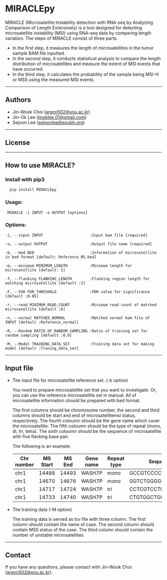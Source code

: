 # MIRACLEpy

MIRACLE (Microsatellite Instability detection with RNA-seq by Analyzing Comparison of Length Extensively) is a tool designed for detecting microsatellite instability (MSI) using RNA-seq data by comparing length variation. The steps of MIRACLE consist of three parts.
* In the first step, it measures the length of microsatellites in the tumor sample BAM file inputted.
* In the second step, it conducts statistical analysis to compare the length distribution of microsatellites and measure the extent of MSI events that have occurred.
* In the third step, it calculates the probability of the sample being MSI-H or MSS using the measured MSI events.

---

## Authors
  * Jin-Wook Choi (argon502@snu.ac.kr)
  * Jin-Ok Lee (jinoklee.01@gmail.com)
  * Sejoon Lee (sejoonlee@snubh.org)
 
 ---
## License

---
## How to use MIRACLE?

### Install with pip3   
  ```shell script
    pip install MIRACLEpy
  ```
### Usage:   
   ```shell script
    MIRACLE -i INPUT -o OUTPUT [options]
```
### Options:
  ```
-i, --input INPUT                     :Input bam file [required]

-o, --output OUTPUT                   :Output file name [required]

-b, --bed BED                         :Information of microsatellite in bed format [default: Reference_MS.bed]

-m, --minimum MINIMUM_LENGTH          :Minimum length for microsatellite [default: 5]

-f, --flanking FLANKING_LENGTH        :Flanking region length for matching microsatellite [default :2]

-F, --FDR FDR_THRESHOLD               :FDR value for significance [default :0.05]

-r, --read MINIMUM_READ_COUNT         :Minimum read count of matched microsatellite [default :6]

-n, --normal MATCHED_NORMAL           :Matched normal bam file of INPUT [default :Reference_normal]

-R, --Random RATIO_OF_RANDOM_SAMPLING :Ratio of training set for random sampling [default :0.8]

-M, --Model TRAINING_DATA_SET         :Training data set for making model [default :Traning_data_set]

  ```
---
## Input file

  * The input file for microsatellite reference set. (-b option)
    
    You need to prepare microsatellite set that you want to investigate.
    Or, you can use the reference microsatellite set in manual.
    All of microsatellite information should be prepared with bed format.

    The first columns should be chromosome number, the second and third columns should be start and end of microsatellitemsi status, respectively.
    The fourth coloumn should be the gene name which cover the microsatellite.
    The fifth coloumn should be the type of repeat (mono, di, tri, tetra).
    The sixth coloumn should be the sequence of microsatellite with five flanking base pair.
       
    The following is an example:
       
    |Chr number|MS Start|MS End|Gene name|Repeat type|Sequence|
    |  ----  | ----  | ---- | ----|  ---- | ----|
    | chr1  | 14488 | 14493 |WASH7P|mono|GCCGTCCCCCCATGGA|
    | chr1  | 14670 | 14676 |WASH7P|mono|GGTCTGGGGGGGAAGGT|
    | chr1  | 14717 | 14724 |WASH7P|tri|CCTCGTCCTCCTCTGCCT|
    | chr1  | 14733 | 14740 |WASH7P|tri|CTGTGGCTGCTGCGGTGG|


  * The training data (-M option)
  
    The training data is served as tsv file with three column.
    The first column should contain the name of case.
    The second column should contain MSS status of the case.
    The third column should contain the number of unstable microsatellites.
 
---

## Contact

If you have any questions, please contact with Jin-Wook Choi (argon502@snu.ac.kr).
